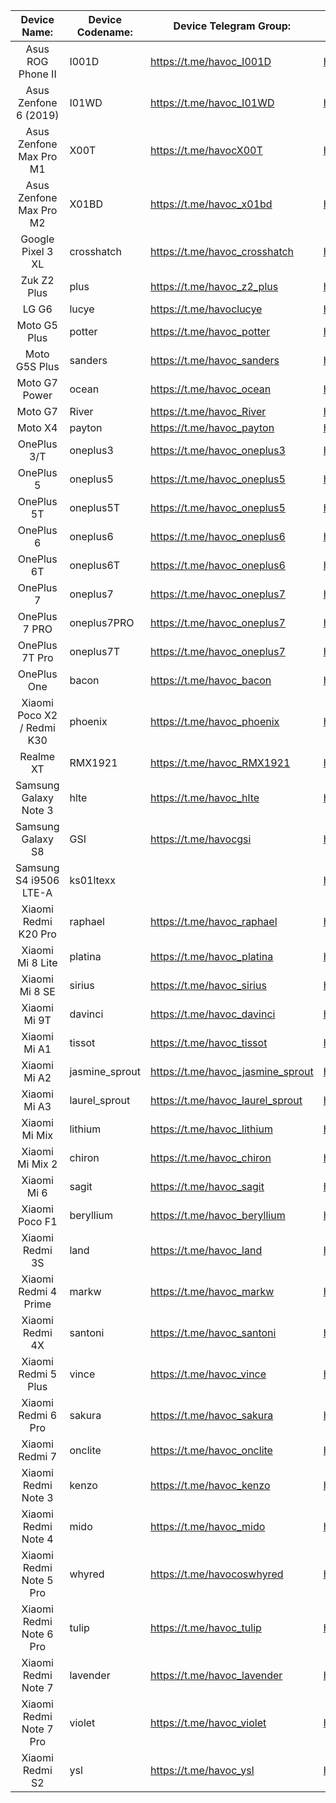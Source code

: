 |                Device Name:              | Device Codename: |      Device Telegram Group:        |          Maintainer:              |
|:----------------------------------------:|------------------|------------------------------------|-----------------------------------|
| Asus ROG Phone II                        | I001D            | https://t.me/havoc_I001D           | https://t.me/ComicoX              |
| Asus Zenfone 6 (2019)                    | I01WD            | https://t.me/havoc_I01WD           | https://t.me/ComicoX              |
| Asus Zenfone Max Pro M1                  | X00T             | https://t.me/havocX00T             | https://t.me/travarilo            |
| Asus Zenfone Max Pro M2                  | X01BD            | https://t.me/havoc_x01bd           | https://t.me/SonalSingh18         |
| Google Pixel 3 XL                        | crosshatch       | https://t.me/havoc_crosshatch      | https://t.me/steveproski          |
| Zuk Z2 Plus                              | plus             | https://t.me/havoc_z2_plus         | https://t.me/nikhilgohil3         |
| LG G6                                    | lucye            | https://t.me/havoclucye            | https://t.me/wolfsvk              |
| Moto G5 Plus                             | potter           | https://t.me/havoc_potter          | https://t.me/abhijit1998          |
| Moto G5S Plus                            | sanders          | https://t.me/havoc_sanders         | https://t.me/Ronax                |
| Moto G7 Power                            | ocean            | https://t.me/havoc_ocean           | https://t.me/Dark998              |
| Moto G7                                  | River            | https://t.me/havoc_River           | https://t.me/SyberHexen           |
| Moto X4                                  | payton           | https://t.me/havoc_payton          | https://t.me/SyberHexen           |
| OnePlus 3/T                              | oneplus3         | https://t.me/havoc_oneplus3        | https://t.me/SKULSHADY            |
| OnePlus 5                                | oneplus5         | https://t.me/havoc_oneplus5        | https://t.me/Tilaksid             |
| OnePlus 5T                               | oneplus5T        | https://t.me/havoc_oneplus5        | https://t.me/Tilaksid             |
| OnePlus 6                                | oneplus6         | https://t.me/havoc_oneplus6        | https://t.me/rdjr5                |
| OnePlus 6T                               | oneplus6T        | https://t.me/havoc_oneplus6        | https://t.me/rdjr5                |
| OnePlus 7                                | oneplus7         | https://t.me/havoc_oneplus7        | https://t.me/TheHunter08          |
| OnePlus 7 PRO                            | oneplus7PRO      | https://t.me/havoc_oneplus7        | https://t.me/SKULSHADY            |
| OnePlus 7T Pro                           | oneplus7T        | https://t.me/havoc_oneplus7        | https://t.me/SKULSHADY            |
| OnePlus One                              | bacon            | https://t.me/havoc_bacon           | https://t.me/ClintT1              |
| Xiaomi Poco X2 / Redmi K30               | phoenix          | https://t.me/havoc_phoenix         | https://t.me/blacksuan19          |
| Realme XT                                | RMX1921          | https://t.me/havoc_RMX1921         | https://t.me/officialpro          |
| Samsung Galaxy Note 3                    | hlte             | https://t.me/havoc_hlte            | https://t.me/Jprimero15           |
| Samsung Galaxy S8                        | GSI              | https://t.me/havocgsi              | https://t.me/xEugW                |
| Samsung S4 i9506 LTE-A                   | ks01ltexx        |                                    | https://t.me/MBA65music           |
| Xiaomi Redmi K20 Pro                     | raphael          | https://t.me/havoc_raphael         | https://t.me/nuub1k               |
| Xiaomi Mi 8 Lite                         | platina          | https://t.me/havoc_platina         | https://t.me/riquebarros17        |
| Xiaomi Mi 8 SE                           | sirius           | https://t.me/havoc_sirius          | https://t.me/dimasyudha           |
| Xiaomi Mi 9T                             | davinci          | https://t.me/havoc_davinci         | https://t.me/mountaser_halak      |
| Xiaomi Mi A1                             | tissot           | https://t.me/havoc_tissot          | https://t.me/mountaser_halak      |
| Xiaomi Mi A2                             | jasmine_sprout   | https://t.me/havoc_jasmine_sprout  | https://t.me/SiddharthBharadwaj   |
| Xiaomi Mi A3                             | laurel_sprout    | https://t.me/havoc_laurel_sprout   | https://t.me/prakaship78          |
| Xiaomi Mi Mix                            | lithium          | https://t.me/havoc_lithium         | https://t.me/inkypen              |
| Xiaomi Mi Mix 2                          | chiron           | https://t.me/havoc_chiron          | https://t.me/lightvortex242       |
| Xiaomi Mi 6                              | sagit            | https://t.me/havoc_sagit           | https://t.me/EnderXH              |
| Xiaomi Poco F1                           | beryllium        | https://t.me/havoc_beryllium       | https://t.me/Reignz3              |
| Xiaomi Redmi 3S                          | land             | https://t.me/havoc_land            | https://t.me/Sairam60             |
| Xiaomi Redmi 4 Prime                     | markw            | https://t.me/havoc_markw           | https://t.me/ShihabZzz            |
| Xiaomi Redmi 4X                          | santoni          | https://t.me/havoc_santoni         | https://t.me/beingstargazer       |
| Xiaomi Redmi 5 Plus                      | vince            | https://t.me/havoc_vince           | http://t.me/blacksuan19           |
| Xiaomi Redmi 6 Pro                       | sakura           | https://t.me/havoc_sakura          | https://t.me/mahajant99           |
| Xiaomi Redmi 7                           | onclite          | https://t.me/havoc_onclite         | https://t.me/XtremeQ              |
| Xiaomi Redmi Note 3                      | kenzo            | https://t.me/havoc_kenzo           | https://t.me/Magicxavi            |
| Xiaomi Redmi Note 4                      | mido             | https://t.me/havoc_mido            | https://t.me/Sagarrokade006       |
| Xiaomi Redmi Note 5 Pro                  | whyred           | https://t.me/havocoswhyred         | https://t.me/notallowedontelegram |
| Xiaomi Redmi Note 6 Pro                  | tulip            | https://t.me/havoc_tulip           | https://t.me/akhilmsachu          |
| Xiaomi Redmi Note 7                      | lavender         | https://t.me/havoc_lavender        | http://t.me/xyzuan                |
| Xiaomi Redmi Note 7 Pro                  | violet           | https://t.me/havoc_violet          | https://t.me/athuld               |
| Xiaomi Redmi S2                          | ysl              | https://t.me/havoc_ysl             | https://t.me/mahajant99           |